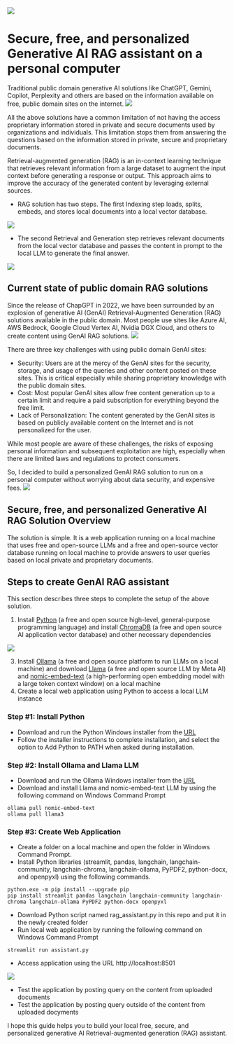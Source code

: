 <img src="images/Article Logo.png"/>

# Secure, free, and personalized Generative AI RAG assistant on a personal computer
Traditional public domain generative AI solutions like ChatGPT, Gemini, Copilot, Perplexity and others are based on the information available on free, public domain sites on the internet.
<img src="images/Current state of traditional public domain generative AI solutions.png"/>

All the above solutions have a common limitation of not having the access proprietary information stored in private and secure documents used by organizations and individuals. This limitation stops them from answering the questions based on the information stored in private, secure and proprietary documents.

Retrieval-augmented generation (RAG) is an in-context learning technique that retrieves relevant information from a large dataset to augment the input context before generating a response or output. This approach aims to improve the accuracy of the generated content by leveraging external sources.

* RAG solution has two steps. The first Indexing step loads, splits, embeds, and stores local documents into a local vector database.
<img src="images/Indexing.png"/>

* The second Retrieval and Generation step retrieves relevant documents from the local vector database and passes the content in prompt to the local LLM to generate the final answer.
<img src="images/Retrieval and Generation.png"/>

## Current state of public domain RAG solutions
Since the release of ChapGPT in 2022, we have been surrounded by an explosion of generative AI (GenAI) Retrieval-Augmented Generation (RAG) solutions available in the public domain. Most people use sites like Azure AI, AWS Bedrock, Google Cloud Vertex AI, Nvidia DGX Cloud, and others to create content using GenAI RAG solutions.
<img src="images/Current situation of user consumption of public domain GenAI RAG solutions.png"/>

There are three key challenges with using public domain GenAI sites:
* Security: Users are at the mercy of the GenAI sites for the security, storage, and usage of the queries and other content posted on these sites. This is critical especially while sharing proprietary knowledge with the public domain sites.
* Cost: Most popular GenAI sites allow free content generation up to a certain limit and require a paid subscription for everything beyond the free limit.
* Lack of Personalization: The content generated by the GenAI sites is based on publicly available content on the Internet and is not personalized for the user.

While most people are aware of these challenges, the risks of exposing personal information and subsequent exploitation are high, especially when there are limited laws and regulations to protect consumers.

So, I decided to build a personalized GenAI RAG solution to run on a personal computer without worrying about data security, and expensive fees. 
<img src="images/LinkedIn Article Solution Overview.png"/>

## Secure, free, and personalized Generative AI RAG Solution Overview
The solution is simple. It is a web application running on a local machine that uses free and open-source LLMs and a free and open-source vector database running on local machine to provide answers to user queries based on local private and proprietary documents.

## Steps to create GenAI RAG assistant
This section describes three steps to complete the setup of the above solution.

1. Install [Python](https://www.python.org) (a free and open source high-level, general-purpose programming language) and install [ChromaDB](https://docs.trychroma.com/docs/overview/introduction) (a free and open source AI application vector database) and other necessary dependencies
<img src="images/Python Config.png"/>

3. Install [Ollama](https://ollama.com) (a free and open source platform to run LLMs on a local machine) and download [Llama](https://www.llama.com) (a free and open source LLM by Meta AI) and [nomic-embed-text](https://www.nomic.ai/blog/posts/nomic-embed-text-v1) (a high-performing open embedding model with a large token context window) on a local machine
4. Create a local web application using Python to access a local LLM instance

### Step #1: Install Python
* Download and run the Python Windows installer from the [URL](https://www.python.org/downloads/windows)
* Follow the installer instructions to complete installation, and select the option to Add Python to PATH when asked during installation.

### Step #2: Install Ollama and Llama LLM
* Download and run the Ollama Windows installer from the [URL](https://ollama.com/download/windows)
* Download and install Llama and nomic-embed-text LLM by using the following command on Windows Command Prompt
```
ollama pull nomic-embed-text
ollama pull llama3
```

### Step #3: Create Web Application
* Create a folder on a local machine and open the folder in Windows Command Prompt.
* Install Python libraries (streamlit, pandas, langchain, langchain-community, langchain-chroma, langchain-ollama, PyPDF2, python-docx, and openpyxl) using the following commands.
```
python.exe -m pip install --upgrade pip
pip install streamlit pandas langchain langchain-community langchain-chroma langchain-ollama PyPDF2 python-docx openpyxl
```
* Download Python script named rag_assistant.py in this repo and put it in the newly created folder
* Run local web application by running the following command on Windows Command Prompt
```
streamlit run assistant.py
```
* Access application using the URL http://localhost:8501
<img src="images/Application screenshot.png"/>

* Test the application by posting query on the content from uploaded documents
* Test the application by posting query outside of the content from uploaded docyments 

I hope this guide helps you to build your local free, secure, and personalized generative AI Retrieval-augmented generation (RAG) assistant.

